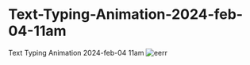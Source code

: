 # Text-Typing-Animation-2024-feb-04-11am
Text Typing Animation 2024-feb-04 11am
![eerr](https://github.com/ravinath93/Text-Typing-Animation-2024-feb-04-11am/assets/143611757/e47bc6f2-ae61-495b-bf5b-309672f2337b)
